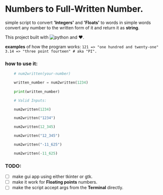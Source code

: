 # Numbers to Full-Written Number.

simple script to convert **'Integers'** and **'Floats'** to words
in simple words convert any number to the written form of it and
return it as **string**.

This project built with ![python](https://img.shields.io/badge/python-3.x-green) and ❤️.

**examples** of how the program works:
`121 => "one hundred and twenty-one"`
`3.14 => "three point fourteen" # aka "PI".`

### how to use it:
``` py
    # num2written(your-number)

    written_number = num2written(1234)
    
    print(written_number)

    # Valid Inputs:

    num2written(1234)

    num2written("1234")

    num2written(12_345)

    num2written("12_345")

    num2written("-11_625")

    num2written(-11_625)


```


### TODO:

- [ ] make gui app using either tkinter or gtk.
- [ ] make it work for **Floating points** numbers.
- [ ] make the script accept args from the **Terminal** directly.
